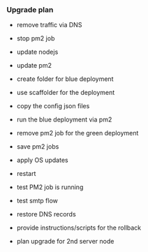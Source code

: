 ### Upgrade plan

- remove traffic via DNS
- stop pm2 job
- update nodejs
- update pm2

- create folder for blue deployment
- use scaffolder for the deployment
- copy the config json files
- run the blue deployment via pm2
- remove pm2 job for the green deployment
- save pm2 jobs
- apply OS updates
- restart
- test PM2 job is running
- test smtp flow
- restore DNS records
- provide instructions/scripts for the rollback
- plan upgrade for 2nd server node
